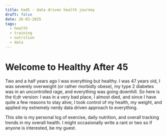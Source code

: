 ```yaml
---
title: ha45 - data driven health journey
draft: false
date: 26-03-2025
tags:
  - health
  - training
  - nutrition
  - data
---
```

# Welcome to Healthy After 45
Two and a half years ago I was everything but healthy. I was 47 years old, I was severely overweight (or rather morbidly obese), my type 2 diabetes was in an uncontrolled rage, and everything was going downhill. So here is the tl;dr version: I was in a very bad place, I almost died, and since I have quite a few reasons to stay alive, I took control of my health, my weight, and applied my extremely nerdy data driven approach to everything.

This site is my personal log of exercise,  daily nutrition, and overall tracking trends in my overall health. I might occasionally write a rant or two so if anyone is interested, be my guest.